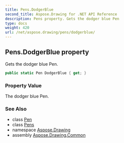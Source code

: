 ```yaml
---
title: Pens.DodgerBlue
second_title: Aspose.Drawing for .NET API Reference
description: Pens property. Gets the dodger blue Pen
type: docs
weight: 420
url: /net/aspose.drawing/pens/dodgerblue/
---
```

## Pens.DodgerBlue property

Gets the dodger blue Pen.

```csharp
public static Pen DodgerBlue { get; }
```

### Property Value

The dodger blue Pen.

### See Also

* class [Pen](../../pen/)
* class [Pens](../)
* namespace [Aspose.Drawing](../../pens/)
* assembly [Aspose.Drawing.Common](../../../)


